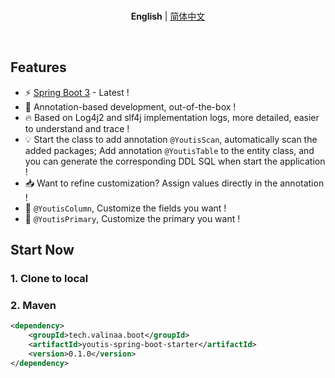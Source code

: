 <br>

<p align='center'>
<b>English</b> | <a href="https://github.com/Valinaa/youtis-spring-boot/blob/master/README.zh-CN.md">简体中文</a>
</p>

<br>

## Features

* ⚡️ [Spring Boot 3](https://spring.io/projects/spring-boot) - Latest !
* 🎉 Annotation-based development, out-of-the-box !
* 🔥 Based on Log4j2 and slf4j implementation logs, more detailed, easier to understand and trace !
* 💡 Start the class to add annotation `@YoutisScan`, automatically scan the added packages; Add annotation `@YoutisTable` to the entity class, and you can generate the corresponding DDL SQL when start the application !
* 📥 Want to refine customization? Assign values directly in the annotation !
* 🎨 `@YoutisColumn`, Customize the fields you want !
* 🔑 `@YoutisPrimary`, Customize the primary you want !

## Start Now

### 1. Clone to local

### 2. Maven

```xml
<dependency>
    <groupId>tech.valinaa.boot</groupId>
    <artifactId>youtis-spring-boot-starter</artifactId>
    <version>0.1.0</version>
</dependency>
```
